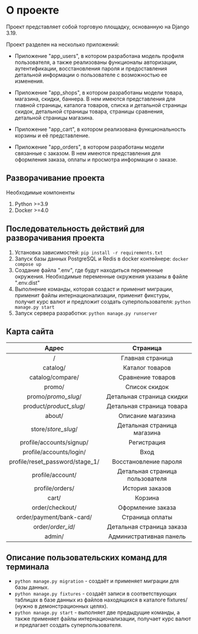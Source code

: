 # О проекте

Проект представляет собой торговую площадку, основанную на Django 3.19.

Проект разделен на несколько приложений: 

- Приложение "app_users", в котором разработана модель профиля пользователя,
а также реализованы функционалы авторизации, аутентификации, восстановления пароля и предоставления 
детальной информации о пользователе с возможностью ее изменения.

- Приложение "app_shops", в котором разработаны модели товара, магазина, скидки, баннера. 
В нем имеются представления для главной страницы, каталога товаров, списка и детальной страницы скидок,
детальной страницы товара, страницы сравнения, детальной страницы магазина.

- Приложение "app_cart", в котором реализована функциональность корзины и её представление.

- Приложение "app_orders", в котором разработаны модели связанные с заказом. В нем имеются представления
для оформления заказа, оплаты и просмотра информации о заказе.


## Разворачивание проекта

Необходимые компоненты
1. Python >=3.9
2. Docker >=4.0

## Последовательность действий для разворачивания проекта

1. Установка зависимостей: `pip install -r requirements.txt`
2. Запуск базы данных PostgreSQL и Redis в docker контейнере: `docker compose up`
3. Создание файла ".env", где будут находиться переменные окружения. Необходимые переменные окружения
указаны в файле ".env.dist"
4. Выполнение команды, которая создаст и применит миграции, применит файлы интернационализации,
применит фикстуры, получит курс валют и предложит создать суперпользователя: `python manage.py start`
5. Запуск сервера разработки: `python manage.py runserver`

## Карта сайта

|              Адрес              |            Страница             |
|:-------------------------------:|:-------------------------------:|
|                /                |        Главная страница         |
|            catalog/             |         Каталог товаров         |
|        catalog/compare/         |        Сравнение товаров        |
|             promo/              |          Список скидок          |
|       promo/*promo_slug*/       |    Детальная страница скидки    |
|     product/*product_slug*/     |    Детальная страница товара    |
|             about/              |        Описание магазина        |
|       store/*store_slug*/       |   Детальная страница магазина   |
|    profile/accounts/signup/     |           Регистрация           |
|     profile/accounts/login/     |              Вход               |
| profile/reset_password/stage_1/ |      Восстановление пароля      |
|        profile/account/         | Детальная страница пользователя |
|         profile/orders/         |         История заказов         |
|              cart/              |             Корзина             |
|         order/checkout/         |        Оформление заказа        |
|    order/payment/bank-card/     |         Страница оплаты         |
|        order/*order_id*/        |    Детальная страница заказа    |
|             admin/              |     Административная панель     |

## Описание пользовательских команд для терминала

- `python manage.py migration` - создаёт и применяет миграции для базы данных.
- `python manage.py fixtures` - создаёт записи в соответствующих таблицах в базе данных из файлов находящихся в каталоге fixtures/ (нужно в демонстрационных целях).
- `python manage.py start` - выполняет две предыдущие команды, а также применяет файлы интернационализации, получает курс валют и предлагает создать суперпользователя.